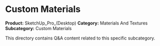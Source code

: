 # Custom Materials

**Product:** SketchUp_Pro_(Desktop)
**Category:** Materials And Textures
**Subcategory:** Custom Materials

This directory contains Q&A content related to this specific subcategory.
